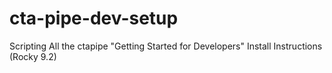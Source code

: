 # cta-pipe-dev-setup
Scripting All the ctapipe "Getting Started for Developers" Install Instructions (Rocky 9.2)

